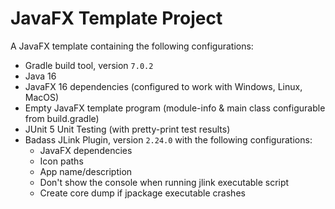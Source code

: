 # JavaFX Template Project

A JavaFX template containing the following configurations:

- Gradle build tool, version `7.0.2`
- Java 16
- JavaFX 16 dependencies (configured to work with Windows, Linux, MacOS)
- Empty JavaFX template program (module-info & main class configurable from build.gradle)
- JUnit 5 Unit Testing (with pretty-print test results)
- Badass JLink Plugin, version `2.24.0` with the following configurations:
    - JavaFX dependencies
    - Icon paths
    - App name/description
    - Don't show the console when running jlink executable script
    - Create core dump if jpackage executable crashes
